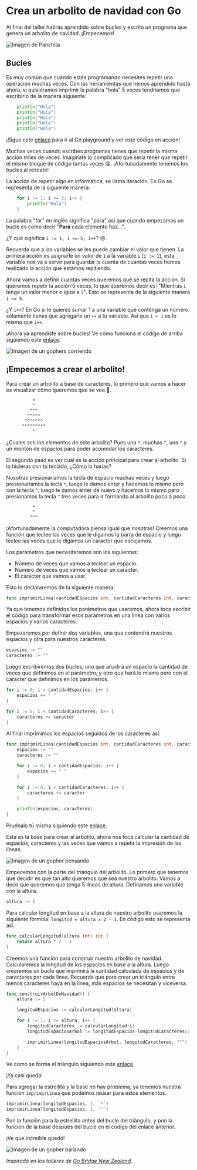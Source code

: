 # Crea un arbolito de navidad con Go

Al final del taller habrás aprendido sobre bucles y escrito un programa que genera un arbolito de navidad. ¡Empecemos!

![Imagen de Panchita](../assets/panchita.png)

## Bucles

Es muy común que cuando estés programando necesites repetir una operación muchas veces. Con las herramientas que hemos aprendido hasta ahora, si quisiéramos imprimir la palabra "hola" 5 veces tendríamos que escribirlo de la manera siguiente:

```go
    println("Hola")
    println("Hola")
    println("Hola")
    println("Hola")
    println("Hola")
```

¡Sigue este [enlace](https://play.golang.org/p/N2Z8GYC1ipH) para ir al Go playground y ver este código en acción!

Muchas veces cuando escribes programas tienes que repetir la misma acción miles de veces. Imagínate lo complicado que sería tener que repetir el mismo bloque de código tantas veces :weary:. ¡Afortunadamente tenemos los bucles al rescate!

La acción de repetir algo en informática, se llama iteración. En Go se representa de la siguiente manera:

```go
    for i := 1; i <= 5; i++ {
        println("Hola")
    }
```

La palabra "for" en inglés significa "para" así que cuando empezamos un bucle es como decir "**Para** cada elemento haz...".

¿Y qué significa `i := 1; i <= 5; i++`? :confounded:.

Recuerda que a las variables se les puede cambiar el valor que tienen. La primera acción es asignarle un valor de `1` a la variable `i` (`i := 1`), esta variable nos va a servir para guardar la cuenta de cuántas veces hemos realizado la acción que estamos repitiendo.

Ahora vamos a definir cuantas veces queremos que se repita la acción. Si queremos repetir la acción 5 veces, lo que queremos decir es: "Mientras `i` tenga un valor menor o igual a `5`". Esto se representa de la siguiente manera `i <= 5`.

¿Y `i++`? En Go si le quieres sumar 1 a una variable que contenga un número sólamente tienes que agregarle un `++` a tu variable. Así que `i + 1` es lo mismo que `i++`.

¡Ahora ya aprendiste sobre bucles! Ve cómo funciona el código de arriba siguiendo este [enlace](https://play.golang.org/p/B4LNJHQLK6B).

![Imagen de un gophers corriendo](../assets/gophers_corriendo.png)

## ¡Empecemos a crear el arbolito!

Para crear un arbolito a base de caracteres, lo primero que vamos a hacer es visualizar cómo queremos que se vea :thinking:.

```console
          *
          ^
         ^^^
        ^^^^^
       ^^^^^^^
      ^^^^^^^^^
          "
```

¿Cuales son los elementos de este arbolito? Pues una `*`, muchas `^`, una `"` y un montón de espacios para poder acomodar los caracteres.

El segundo paso es ver cual es la acción principal para crear al arbolito. Si lo hicieras con tu teclado, ¿Cómo lo harías?

Nosotras presionaríamos la tecla de espacio muchas veces y luego presionaríamos la tecla `*`, luego le damos enter y hacemos lo mismo pero con la tecla `^`, luego le damos enter de nuevo y hacemos lo mismo pero presionamos la tecla `^` tres veces para ir formando al arbolito poco a poco.

```console
          *
          ^
         ^^^
```

¡Afortunadamente la computadora piensa igual que nosotras! Creemos una función que teclee las veces que le digamos la barra de espacio y luego teclee las veces que le digamos un caracter que escojamos.

Los parámetros que necesitaremos son los siguientes:

- Número de veces que vamos a teclear un espacio.
- Número de veces que vamos a teclear un caracter.
- El caracter que vamos a usar.

Esto lo declararemos de la siguiente manera:

```go
func imprimirLinea(cantidadEspacios int, cantidadCaracteres int, caracter string) {}
```

Ya que tenemos definidos los parámetros que usaremos, ahora toca escribir el código para transformar esos parámetros en una línea con varios espacios y varios caracteres.

Empezaremos por definir dos variables, una que contendrá nuestros espacios y otra para nuestros caracteres.

```go
espacios := ""
caracteres := ""
```

Luego escribiremos dos bucles, uno que añadirá un espacio la cantidad de veces que definimos en el parámetro, y otro que hará lo mismo pero con el caracter que definimos en los parámetros.

```go
for i := 0; i < cantidadEspacios; i++ {
    espacios += " "
}

for i := 0; i < cantidadCaracteres; i++ {
    caracteres += caracter
}
```

Al final imprimimos los espacios seguidos de los caracteres así:

```go
func imprimirLinea(cantidadEspacios int, cantidadCaracteres int, caracter string) {
    espacios := ""
    caracteres := ""

    for i := 0; i < cantidadEspacios; i++ {
        espacios += " "
    }

    for i := 0; i < cantidadCaracteres; i++ {
        caracteres += caracter
    }

    println(espacios, caracteres)
}
```

Pruébalo tú misma siguiendo este [enlace](https://play.golang.org/p/g9XWZ-pXtST).

Esta es la base para crear al arbolito, ahora nos toca calcular la cantidad de espacios, caracteres y las veces que vamos a repetir la impresión de las líneas.

![Imagen de un gopher pensando](../assets/gopher_pensando.png)

Empecemos con la parte del triángulo del arbolito. Lo primero que tenemos que decidir es qué tan alto queremos que sea nuestro arbolito. Vamos a decir que queremos que tenga 5 líneas de altura. Definamos una variable con la altura.

```go
altura := 5
```

Para calcular longitud en base a la altura de nuestro arbolito usaremos la siguiente fórmula: `longitud = altura x 2 - 1`. En código esto se representa así:

```go
func calcularLongitud(altura int) int {
    return altura * 2 - 1
}
```

Creemos una función para construir nuestro arbolito de navidad. Calcularemos la longitud de los espacios en base a la altura. Luego crearemos un bucle que imprimirá la cantidad calculada de espacios y de caracteres por cada línea. Recuerda que para crear un triángulo entre menos caracteres haya en la línea, más espacios se necesitan y viceversa.

```go
func construirArbolDeNavidad() {
    altura := 5

    longitudEspacios := calcularLongitud(altura)

    for i := 1; i <= altura; i++ {
        longitudCaracteres := calcularLongitud(i)
        longitudEspaciosArbol := longitudEspacios-longitudCaracteres/2

        imprimirLinea(longitudEspaciosArbol, longitudCaracteres, "^")
    }
}
```

Ve como se forma el triángulo siguiendo este [enlace](https://play.golang.org/p/WYrh67UxxmJ).

¡Ya casi queda!

Para agregar la estrellita y la base no hay problema, ya tenemos nuestra función `imprimirLinea` que podemos reusar para estos elementos.

```go
imprimirLinea(longitudEspacios, 1, `*`)
imprimirLinea(longitudEspacios, 1, `"`)
```

Pon la función para la estrellita antes del bucle del triángulo, y pon la función de la base después del bucle en el código del enlace anterior.

¡Ve que increíble quedó!

![Imagen de un gopher bailando](../assets/gopher_bailando.gif)

_Inspirado en los talleres de [Go Bridge New Zealand](https://github.com/gobridgenz)._
